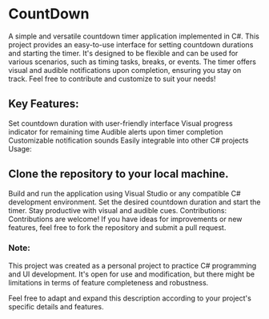 # CountDown

A simple and versatile countdown timer application implemented in C#. This project provides an easy-to-use interface for setting countdown durations and starting the timer. It's designed to be flexible and can be used for various scenarios, such as timing tasks, breaks, or events. The timer offers visual and audible notifications upon completion, ensuring you stay on track. Feel free to contribute and customize to suit your needs!

## Key Features:

Set countdown duration with user-friendly interface
Visual progress indicator for remaining time
Audible alerts upon timer completion
Customizable notification sounds
Easily integrable into other C# projects
Usage:

## Clone the repository to your local machine.
Build and run the application using Visual Studio or any compatible C# development environment.
Set the desired countdown duration and start the timer.
Stay productive with visual and audible cues.
Contributions:
Contributions are welcome! If you have ideas for improvements or new features, feel free to fork the repository and submit a pull request.

### Note:
This project was created as a personal project to practice C# programming and UI development. It's open for use and modification, but there might be limitations in terms of feature completeness and robustness.

Feel free to adapt and expand this description according to your project's specific details and features.
